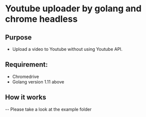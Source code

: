 # Youtube uploader by golang and chrome headless

## Purpose

- Upload a video to Youtube without using Youtube API.

## Requirement:

- Chromedrive
- Golang version 1.11 above

## How it works

-- Please take a look at the example folder
